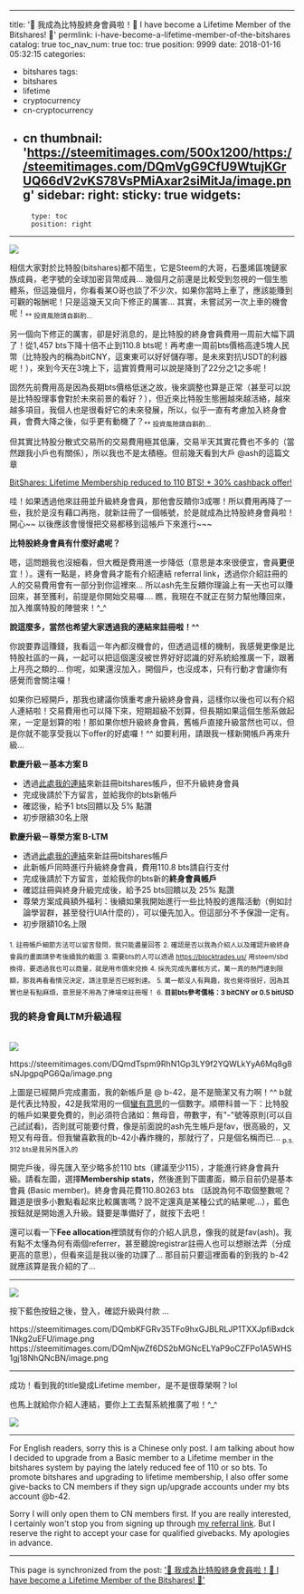 
---
title: '🎈 我成為比特股終身會員啦！🎈 I have become a Lifetime Member of the Bitshares! 🎈'
permlink: i-have-become-a-lifetime-member-of-the-bitshares
catalog: true
toc_nav_num: true
toc: true
position: 9999
date: 2018-01-16 05:32:15
categories:
- bitshares
tags:
- bitshares
- lifetime
- cryptocurrency
- cn-cryptocurrency
- cn
thumbnail: 'https://steemitimages.com/500x1200/https://steemitimages.com/DQmVgG9CfU9WtujKGrUQ66dV2vKS78VsPMiAxar2siMitJa/image.png'
sidebar:
    right:
        sticky: true
widgets:
    -
        type: toc
        position: right
---


![](https://steemitimages.com/500x1200/https://steemitimages.com/DQmVgG9CfU9WtujKGrUQ66dV2vKS78VsPMiAxar2siMitJa/image.png)

相信大家對於比特股(bitshares)都不陌生，它是Steem的大哥，石墨烯區塊鏈家族成員，老字號的全球加密貨幣成員... 幾個月之前還是比較受到忽視的一個生態體系，但這幾個月，你看看某O哥也談了不少次，如果你當時上車了，應該能賺到可觀的報酬呢！只是這幾天又向下修正的厲害... 其實，未嘗試另一次上車的機會呢！<sub>** 投資風險請自斟酌...</sub>

另一個向下修正的厲害，卻是好消息的，是比特股的終身會員費用一周前大幅下調了！從1,457 bts下降十倍不止到110.8 bts呢！再考慮一周前bts價格高達5塊人民幣（比特股內的稱為bitCNY，這東東可以好好儲存哪，是未來對抗USDT的利器呢！），來到今天在3塊上下，這實質費用可以說是降到了22分之1之多呢！

固然先前費用高是因為長期bts價格低迷之故，後來調整也算是正常（甚至可以說是比特股理事會對於未來前景的看好？），但近來比特股生態圈越來越活絡，越來越多項目，我個人也是很看好它的未來發展，所以，似乎一直有考慮加入終身會員，會費大降之後，似乎更有動機了？<sub>** 投資風險請自斟酌...</sub>

但其實比特股分散式交易所的交易費用極其低廉，交易半天其實花費也不多的（當然跟我小戶也有關係），所以我也不是太積極。但前幾天看到大戶 @ash的這篇文章

[BitShares: Lifetime Membership reduced to 110 BTS! + 30% cashback offer!](https://steemit.com/bitshares/@ash/bitshares-lifetime-membership-reduced-to-110-bts-30-cashback-offer#comments)

哇！如果透過他來註冊並升級終身會員，那他會反饋你3成哪！所以費用再降了一些，我於是沒有藉口再拖，就新註冊了一個帳號，於是就成為比特股終身會員啦！開心~~ 以後應該會慢慢把交易都移到這帳戶下來進行~~~ 

**比特股終身會員有什麼好處呢？**

嗯，這問題我也沒細看，但大概是費用進一步降低（意思是本來很便宜，會員**更**便宜！）。還有一點是，終身會員才能有介紹連結 referral link，透過你介紹註冊的人的交易費用會有一部分到你這裡來... 所以ash先生反饋你理論上有一天也可以賺回來，甚至獲利，前提是你開始交易囉.... 瞧，我現在不就正在努力幫他賺回來，加入推廣特股的陣營來！^_^

**說這麼多，當然也希望大家透過我的連結來註冊啦！^^**

你說要靠這賺錢，我看這一年內都沒機會的，但透過這樣的機制，我感覺更像是比特股社區的一員，一起可以把這個還沒被世界好好認識的好系統給推廣一下，跟著上月亮之類的... 你呢，如果還沒加入，開個戶，也沒成本，只有行動才會讓你有感覺而會關注囉！

如果你已經開戶，那我也建議你慎重考慮升級終身會員，這樣你以後也可以有介紹人連結啦！交易費用也可以降下來，短期超級不划算，但長期如果這個生態系做起來，一定是划算的啦！那如果你想升級終身會員，舊帳戶直接升級當然也可以，但是你就不能享受我以下offer的好處囉！^^ 如要利用，請跟我一樣新開帳戶再來升級...

**歡慶升級－基本方案 B**

* 透過[此處我的連結](https://wallet.bitshares.org/?r=b-42)來新註冊bitshares帳戶，但不升級終身會員
* 完成後請於下方留言，並給我你的bts新帳戶
* 確認後，給予1 bts回饋以及 5% 點讚
* 初步限額30名上限

**歡慶升級－尊榮方案 B-LTM**

* 透過[此處我的連結](https://wallet.bitshares.org/?r=b-42)來新註冊bitshares帳戶
* 此新帳戶同時進行升級終身會員，費用110.8 bts請自行支付
* 完成後請於下方留言，並給我你的bts新的**終身會員帳戶**
* 確認註冊與終身升級完成後，給予25 bts回饋以及 25% 點讚
* 尊榮方案成員額外福利：後續如果我開始進行一些比特股的進階活動（例如討論學習群，甚至發行UIA什麼的），可以優先加入。但這部分不予保證一定有。
* 初步限額10名上限

<sub>1. 註冊帳戶細節方法可以留言發問，我只能盡量回答</sub>
<sub>2. 確認是否以我為介紹人以及確認升級終身會員的畫面請參考後續我的截圖</sub>
<sub>3. 需要bts的人可以透過 https://blocktrades.us/ 用steem/sbd換得，要透過我也可以商量，就是用市價來兌換</sub>
<sub>4. 採先完成先審核方式，萬一真的熱門達到限額，那我再看看情況決定，請注意是否已經到達。</sub>
<sub>5. 萬一都沒人有興趣，我也覺得很好，因為其實也是有點麻煩，意思是不用為了捧場來註冊喔！</sub>
<sub>6. **目前bts參考價格：3 bitCNY or 0.5 bitUSD**</sub>

### 我的終身會員LTM升級過程

<br>![](https://steemitimages.com/DQmeEgr6PbVEZ2fsEDy7iaapJT2PmJTZnkBxHHv9JiW7tXj/image.png)

<div class='pull-left'>https://steemitimages.com/DQmdTspm9RhN1Gp3LY9f2YQWLkYyA6Mq8g8sNJpgpqPG6Qa/image.png</div>

上圖是已經開戶完成畫面，我的新帳戶是 @ b-42，是不是簡潔又有力啊！^^ b就是代表比特股，42是我常用的一個[蠻有意思](https://en.wikipedia.org/wiki/42_(number))的一個數字。順帶科普一下：比特股的帳戶如果要免費的，則必須符合諸如：無母音，帶數字，有"-"號等原則(可以自己試試看)，否則就可能要付費，像是前面說的ash先生帳戶是fav，很高級的，又短又有母音。但我蠻喜歡我的b-42小轟炸機的，那就行了，只是個名稱而已... 
<sub>p.s. 312 bts是我另外匯入的</sub>

開完戶後，得先匯入至少略多於110 bts（建議至少115），才能進行終身會員升級。請看左圖，選擇**Membership stats**，然後進到下圖畫面，顯示目前仍是基本會員 (Basic member)。終身會員花費110.80263 bts （話說為何不取個整數呢？難道是很多小數點看起來比較厲害嗎？說不定還真是某種公式的結果呢...），藍色按鈕就是開始進入升級。錢要是準備好了，就按下去吧！

還可以看一下**Fee allocation**裡頭就有你的介紹人訊息，像我的就是fav(ash)。我有點不太懂為何有兩個referrer，甚至聽說registrar註冊人也可以想辦法弄（分成更高的意思），但看來這是我以後的功課了... 那目前只要這裡面看的到我的 b-42就應該算是我介紹的了...

****
![](https://steemitimages.com/DQmPrPi7NUFzjkcur68U4uJ6EErw5sQmVd5q73WeTQpxdwF/image.png)

按下藍色按鈕之後，登入，確認升級與付款 ...

<div class='pull-left'>https://steemitimages.com/DQmbKFGRv35TFo9hxGJBLRLJP1TXXJpfiBxdck1Nkg2uEFU/image.png</div>

<div class='pull-right'>https://steemitimages.com/DQmNjwZf6DS2bMGNcELYaP9oCZFPo1A5WHS1gj18NhQNcBN/image.png</div>

****

成功！看到我的title變成Lifetime member，是不是很尊榮啊？lol 

也馬上就給你介紹人連結，要你上工去幫系統推廣了啦！^_^

![](https://steemitimages.com/DQmdaDeNkBbFPhUv9FJbdd15jq2551fTUVjCbEdcKXrQCGa/image.png)

****

For English readers, sorry this is a Chinese only post. I am talking about how I decided to upgrade from a Basic member to a Lifetime member in the bitshares system by paying the lately reduced fee of 110 or so bts. To promote bitshares and upgrading to lifetime membership, I also offer some give-backs to CN members if they sign up/upgrade accounts under my bts account @b-42. 

Sorry I will only open them to CN members first. If you are really interested, I certainly won't stop you from signing up through [my referral link](https://wallet.bitshares.org/?r=b-42). But I reserve the right to accept your case for qualified givebacks. My apologies in advance.

- - -

This page is synchronized from the post: ['🎈 我成為比特股終身會員啦！🎈 I have become a Lifetime Member of the Bitshares! 🎈'](https://steemit.com/@deanliu/i-have-become-a-lifetime-member-of-the-bitshares)
